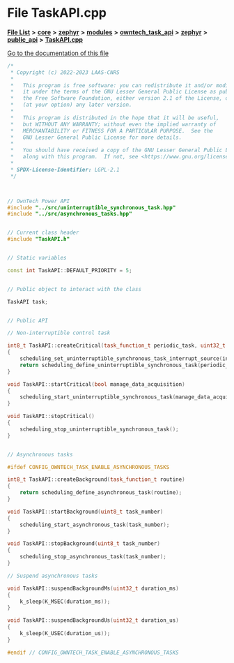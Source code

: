 

# File TaskAPI.cpp

[**File List**](files.md) **>** [**core**](dir_771164b9325b04f1442f7a3ffa8ecb89.md) **>** [**zephyr**](dir_09002e7ce91f09aeb040dfd1861a47f4.md) **>** [**modules**](dir_6d0fb8ab814c517e7f155fb837e32f72.md) **>** [**owntech\_task\_api**](dir_a6ca33c2a6633efd563e2ff2336e2b96.md) **>** [**zephyr**](dir_930c8fa1e893c2939a58a9ccd4e9adcb.md) **>** [**public\_api**](dir_2b522af08cf9fc57ee593ce08ec33342.md) **>** [**TaskAPI.cpp**](TaskAPI_8cpp.md)

[Go to the documentation of this file](TaskAPI_8cpp.md)


```C++
/*
 * Copyright (c) 2022-2023 LAAS-CNRS
 *
 *   This program is free software: you can redistribute it and/or modify
 *   it under the terms of the GNU Lesser General Public License as published by
 *   the Free Software Foundation, either version 2.1 of the License, or
 *   (at your option) any later version.
 *
 *   This program is distributed in the hope that it will be useful,
 *   but WITHOUT ANY WARRANTY; without even the implied warranty of
 *   MERCHANTABILITY or FITNESS FOR A PARTICULAR PURPOSE.  See the
 *   GNU Lesser General Public License for more details.
 *
 *   You should have received a copy of the GNU Lesser General Public License
 *   along with this program.  If not, see <https://www.gnu.org/licenses/>.
 *
 * SPDX-License-Identifier: LGPL-2.1
 */



// OwnTech Power API
#include "../src/uninterruptible_synchronous_task.hpp"
#include "../src/asynchronous_tasks.hpp"


// Current class header
#include "TaskAPI.h"


// Static variables

const int TaskAPI::DEFAULT_PRIORITY = 5;


// Public object to interact with the class

TaskAPI task;


// Public API

// Non-interruptible control task

int8_t TaskAPI::createCritical(task_function_t periodic_task, uint32_t task_period_us, scheduling_interrupt_source_t int_source)
{
    scheduling_set_uninterruptible_synchronous_task_interrupt_source(int_source);
    return scheduling_define_uninterruptible_synchronous_task(periodic_task, task_period_us);
}

void TaskAPI::startCritical(bool manage_data_acquisition)
{
    scheduling_start_uninterruptible_synchronous_task(manage_data_acquisition);
}

void TaskAPI::stopCritical()
{
    scheduling_stop_uninterruptible_synchronous_task();
}


// Asynchronous tasks

#ifdef CONFIG_OWNTECH_TASK_ENABLE_ASYNCHRONOUS_TASKS

int8_t TaskAPI::createBackground(task_function_t routine)
{
    return scheduling_define_asynchronous_task(routine);
}

void TaskAPI::startBackground(uint8_t task_number)
{
    scheduling_start_asynchronous_task(task_number);
}

void TaskAPI::stopBackground(uint8_t task_number)
{
    scheduling_stop_asynchronous_task(task_number);
}

// Suspend asynchronous tasks

void TaskAPI::suspendBackgroundMs(uint32_t duration_ms)
{
    k_sleep(K_MSEC(duration_ms));
}

void TaskAPI::suspendBackgroundUs(uint32_t duration_us)
{
    k_sleep(K_USEC(duration_us));
}

#endif // CONFIG_OWNTECH_TASK_ENABLE_ASYNCHRONOUS_TASKS
```



